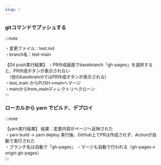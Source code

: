 ```yaml
---
slug: /
---
```


### gitコマンドでプッシュする

:::note

・変更ファイル：test.md  
・branch名：test-main  

【Git push実行結果】
    ・PR作成画面でbasebranch「gh-pages」を選択すると、PR作成ボタンが表示されない  
    　（他のbasebranchではPR作成ボタンが表示される)  
    ・test_main からPUSH→mainへマージ  
    ・mainからfrom_mainディレクトリへクローン  
:::

### ローカルから yarn でビルド、デプロイ

:::note

【yarn実行結果】
    結果：変更内容がページへ反映された  
    ・yarn build → yarn deploy 実行後、GitHub上でPRは作成されず、Actionが自動で実行された  
    ・ブランチ名は自動で「gh-pages」 
    ・マージも自動で行われる（gh-pages→ origin gh-pages）  
:::
